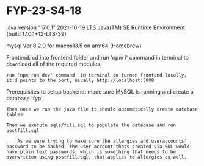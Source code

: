 # FYP-23-S4-18

java version "17.0.1" 2021-10-19 LTS
Java(TM) SE Runtime Environment (build 17.0.1+12-LTS-39)

mysql  Ver 8.2.0 for macos13.5 on arm64 (Homebrew)

Frontend:
	cd into frontend folder and run 'npm i' command in terminal to download all of the required modules

	run 'npm run dev' command  in terminal to turnon frontend locally, it'd points to the port, usually http://localhost:3000

Prerequisites to setup backend:
	made sure MySQL is running and create a database 'fyp'

	Then once we run the java file it should automatically create database tables

	Then we execute sqls/fill.sql to populate the database and run postfill.sql

		As we were trying to make sure the allergies and useraccounts' password to be hashed, the user account thats created via SQL would have plain text passwords, which is something that needs to be overwritten using postfill.sql, that applies to allergies as well.

 

